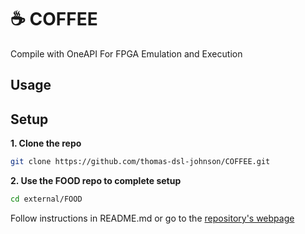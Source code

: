# ☕ COFFEE
Compile with OneAPI For FPGA Emulation and Execution

## Usage



## Setup

**1. Clone the repo**
```bash
git clone https://github.com/thomas-dsl-johnson/COFFEE.git
```

**2. Use the FOOD repo to complete setup**
```bash
cd external/FOOD
```
Follow instructions in README.md or go to the [repository's webpage](https://github.com/thomas-dsl-johnson/FOOD#)
